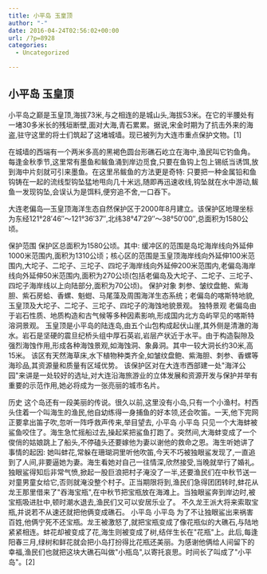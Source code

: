 ```yaml
---
title: 小平岛 玉皇顶
author: "-"
date: 2016-04-24T02:56:02+00:00
url: /?p=8928
categories:
  - Uncategorized

---
```

## 小平岛 玉皇顶

  小平岛之巅是玉皇顶,海拔73米,与之相连的是城山头,海拔53米。在它的半腰处有一堵30多米长的残垣断壁,面对大海,青石累累。据说,宋金时期为了抗击外来的海盗,驻守这里的将士们筑起了这堵城墙。现已被列为大连市重点保护文物。[1]


  在城墙的西端有一个两米多高的黑褐色圆台形礁石屹立在海中,渔民叫它钓鱼角。每逢金秋季节,这里常有墨鱼和鲅鱼涌到岸边觅食,只要在鱼钩上包上锡纸当诱饵,放到海中片刻就可引来墨鱼。在这里吊鲅鱼的方法更是奇特: 只要把一种金属铅和鱼钩铸在一起的流线型钩坠猛地甩向几十米远,随即再迅速收线,钩坠就在水中游动,鲅鱼一发现钩坠,会误认为是饵料,便穷追不舍,一口吞下。




  大连老偏岛—玉皇顶海洋生态自然保护区于2000年8月建立。该保护区地理坐标为东经121°28′46″～121°36′37″,北纬38°47′29″～38°50′00″,总面积为1580公顷。


  保护范围
 保护区总面积为1580公顷。其中: 缓冲区的范围是岛坨海岸线向外延伸1000米范围内,面积为1310公顷；核心区的范围是玉皇顶海岸线向外延伸100米范围内,大坨子、二坨子、三坨子、四坨子海岸线向外延伸200米范围内,老偏岛海岸线向外延伸50米范围内,面积为270公顷(包括老偏岛及大坨子、二坨子、三坨子、四坨子海岸线以上向陆部分,面积为70公顷)。
 保护对象
 刺参、皱纹盘鲍、紫海胆、紫石房蛤、香螺、魁蚶、马尾藻及周围海洋生态系统；老偏岛的喀斯特地貌,玉皇顶及大坨子、二坨子、三坨子、四坨子的海蚀地貌景观。
 独特景观
 老偏岛由于岩石性质、地质构造和古气候等多种因素影响,形成国内北方岛屿罕见的喀斯特溶洞景观。
 玉皇顶是小平岛的陆连岛,由五个山包构成起伏山崖,其外侧是清澈的海水。岩石是坚硬的震旦纪桥头组中厚石英岩,岩层产状近于水平。由于构造裂隙及强烈海蚀作用,形成各种海蚀景观,如海蚀洞、象鼻洞。其中一较大洞长约30米,高15米。
 该区有天然海草床,水下植物种类齐全,如皱纹盘鲍、紫海胆、刺参、香螺等海珍品,其资源量和质量有区域优势。
 该保护区对在大连市西部建一处"海洋公园"来讲是一处较好的选址,对大连沿海旅游业的立体发展和资源开发与保护并举有重要的示范作用,她必将成为一张亮丽的城市名片。


  历史
 这个岛还有一段美丽的传说。很久以前,这里没有小岛,只有一个小渔村。村西头住着一个叫海生的渔民,他自幼练得一身捕鱼的好本领,还会吹笛。一天,他下完网正要拿出笛子吹,忽听一阵呼救声传来,举目望去,
 小平岛
 小平岛
 只见一个大海蚌被鲨鱼咬住了。海生急忙摇船过去,操起桨把鲨鱼打跑了。突然间,大海蚌变成了一个俊俏的姑娘跳上了船头,不停磕头还要嫁他为妻以谢他的救命之恩。海生听她讲了事情的起因: 她叫蚌花,常躲在珊瑚洞里听他吹笛,今天不巧被独眼鲨发现了,一直追到了人间,非要逼她为妻。海生看她对自己一往情深,欣然接受,当晚就举行了婚礼。独眼鲨得知后非常气愤,掀起一股巨浪把村子淹没了一半,还要渔民们在中秋节送一对童男童女给它,否则就淹没整个村子。正当期限将到,渔民们急得团团转时,蚌花从龙王那里借来了"吞海宝瓶",在中秋节把宝瓶放在海滩上。当独眼鲨奔到岸边时,被宝瓶吸进肚中,顿时潮水退去,渔民们又可以安居乐业了。
 不久龙王派大将来索取宝瓶,并说若不从速还就把他俩变成礁石。
 小平岛
 小平岛
 为了不让独眼鲨出来祸害百姓,他俩宁死不还宝瓶。龙王被激怒了,就把宝瓶变成了像花瓶似的大礁石,与陆地紧紧相连。蚌花却被变成了花,海生则被变成了树,结伴生长在"花瓶"上。此后,每逢阳春三月,绿树和鲜花就会把小岛打扮得比花瓶还美丽。为感谢他俩给人间留下的幸福,渔民们也就把这块大礁石叫做"小瓶岛",以寄托哀思。时间长了叫成了"小平岛"。[2]
